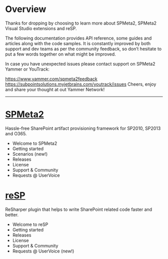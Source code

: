 ﻿---
Title: O365 provision
Order: 1150
---
# Overview 

Thanks for dropping by choosing to learn more about SPMeta2, SPMeta2 Visual Studio extensions and reSP.

The following documentation provides API reference, some guides and articles along with the code samples.
It is constantly improved by both support and dev teams as per the community feedback, so don’t hesitate to put a few words together on what might be improved.

In case you have unexpected issues please contact support on SPMeta2 Yammer or YouTrack:

https://www.yammer.com/spmeta2feedback
https://subpointsolutions.myjetbrains.com/youtrack/issues
Cheers, enjoy and share your thought at out Yammer Network!

<hr/>

# [SPMeta2](/spmeta2)
Hassle-free SharePoint artifact provisioning framework for SP2010, SP2013 and O365.

* Welcome to SPMeta2
* Getting started
* Scenarios (new!)
* Releases
* License
* Support & Community
* Requests @ UserVoice
	
# [reSP](/resp)
ReSharper plugin that helps to write SharePoint related code faster and better.

* Welcome to reSP
* Getting started
* Releases
* License
* Support & Community
* Requests @ UserVoice (new!)
